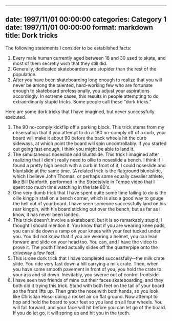 
---
date: 1997/11/01 00:00:00
categories: Category 1
date: 1997/11/01 00:00:00
format: markdown
title: Dork tricks
---
The following statements I consider to be established facts:

1. Every male human currently aged between 18 and 30 used to skate, and most of them secretly wish that they still did.
2. Generally, dedicated skateboarders are stupider than the rest of the population.
3. After you have been skateboarding long enough to realize that you will never be among the talented, hard-working few who are fortunate enough to skateboard professionally, you adjust your aspirations accordingly. In extreme cases, this results in people attempting to do extraordinarily stupid tricks. Some people call these "dork tricks."

Here are some dork tricks that I have imagined, but never successfully executed.

1. The 90 no-comply kickflip off a parking block. This trick stems from my observation that if you attempt to do a 180 no-comply off of a curb, your board will make it about 90 before the back wheels hit the curb sideways, at which point the board will spin uncontrollably. If you started out going fast enough, I think you might be able to land it.
2. The simultaneous noseslide and bluntslide. This trick I imagined after realizing that I didn't really need to ollie to noseslide a bench. I think if I found a pretty high bench with a curb in front of it, I could noseslide and bluntslide at the same time. (A related trick is the flatground bluntslide, which I believe John Thomas, or perhaps some equally cavalier athlete, like Bill Danforth, performed in the Streetstyle in Tempe video that I spent too much time watching in the late 80's.
3. One very dumb trick that I have spent quite some time failing to do is the ollie kingpin stall on a bench corner, which is also a good way to gouge the hell out of your board. I have seen someone successfully land on his rear kingpin, with his board sticking out over the bench, but as far as I know, it has never been landed.
4. This trick doesn't involve a skateboard, but it is so remarkably stupid, I thought I should mention it. You know that if you are wearing knee pads, you can slide down a ramp on your knees with your feet tucked under you. You did not know that if you are wearing a helmet, you can lean forward and slide on your head too. You can, and I have the video to prove it. The youth filmed actually slides off the quarterpipe onto the driveway a few feet.
5. This is one dork trick that I have completed successfully--the milk crate slide. You ride very fast down a hill carrying a milk crate. Then, when you have some smooth pavement in front of you, you hold the crate to your ass and sit down. Inevitably, you swerve out of control frontside.
6. I have seen two friends of mine cut their faces skateboarding, and they both did it trying this trick. Stand with both feet on the tail of your board so the front lifts up. Then grab the nose with both hands, so you look like Christian Hosoi doing a rocket air on flat ground. Now attempt to hop and hold the board to your feet so you land on all four wheels. You will fall forward, and your face will hit before you can let go of the board. If you do let go, it will spring up and hit you in the teeth.
